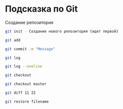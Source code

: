 # Подсказка по Git

Создание репозитория
```sh
git init - Создание нового репозитория (идет первой)
```
```sh
git add
```
```sh
git commit -m "Message"
```
```sh
git log
```
```sh
git log --oneline
```
```sh
git checkout
```
```sh
git checkout master
```
```sh
git diff 11 22
```
```sh
git restore filename
```